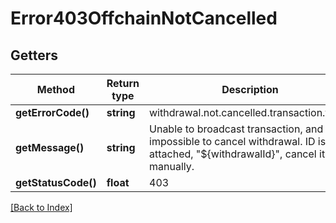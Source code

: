 # Error403OffchainNotCancelled

## Getters

Method | Return type | Description | Notes
------------ | ------------- | ------------- | -------------
**getErrorCode()** | **string** | withdrawal.not.cancelled.transaction.failed |
**getMessage()** | **string** | Unable to broadcast transaction, and impossible to cancel withdrawal. ID is attached, "${withdrawalId}", cancel it manually. |
**getStatusCode()** | **float** | 403 |

[[Back to Index]](../index.md)
